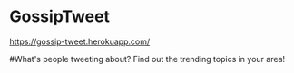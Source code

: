 # GossipTweet

https://gossip-tweet.herokuapp.com/

#What's people tweeting about?
Find out the trending topics in your area!

